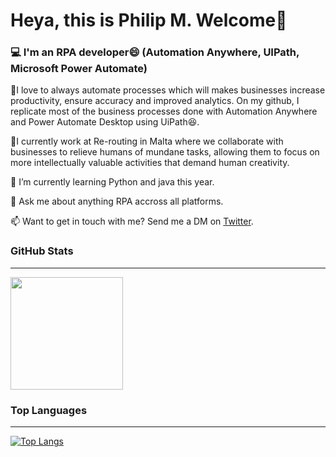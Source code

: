 # Heya, this is Philip M.  Welcome👋


### 💻 I'm an RPA developer😄 (Automation Anywhere, UIPath, Microsoft Power Automate)


💎I love to always automate processes which will makes businesses increase productivity, ensure accuracy and improved analytics. On my github, I replicate most of the business processes done with Automation Anywhere and Power Automate Desktop using UiPath😆. 

💎I currently work at Re-routing in Malta where we collaborate with businesses to relieve humans of mundane tasks, allowing them to focus on more intellectually valuable activities that demand human creativity.

🌱 I’m currently learning Python and java this year.

💬 Ask me about anything RPA accross all platforms.

📫  Want to get in touch with me? Send me a DM on [Twitter](https://twitter.com/phhilcho).

### GitHub Stats                                                                                                                                                                   
------------------------------------------------------------------------------
<img height="180em" src="https://github-readme-stats.vercel.app/api?username=philkam&theme=radical&show_icons=true&hide_border=true&&count_private=true&include_all_commits=true" />

### Top Languages
------------------------------------------------------------------------------
[![Top Langs](https://github-readme-stats.vercel.app/api/top-langs/?username=philkam&show_icons=true&theme=radical)](https://github.com/philkam/github-readme-stats)

<!--
### Hi there 👋


**philkam/philkam** is a ✨ _special_ ✨ repository because its `README.md` (this file) appears on your GitHub profile.

Here are some ideas to get you started:

- 🔭 I’m currently working on ...
- 🌱 I’m currently learning ...
- 👯 I’m looking to collaborate on ...
- 🤔 I’m looking for help with ...
- 💬 Ask me about ...
- 📫 How to reach me: ...
- 😄 Pronouns: ...
- ⚡ Fun fact: ...
-->
